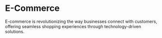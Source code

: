 # E-Commerce
E-commerce is revolutionizing the way businesses connect with customers, offering seamless shopping experiences through technology-driven solutions. 

